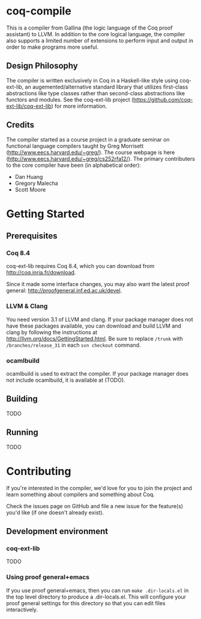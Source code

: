 # coq-compile ##########################################################

This is a compiler from Gallina (the logic language of the Coq proof
assistant) to LLVM. In addition to the core logical language, the
compiler also supports a limited number of extensions to perform input
and output in order to make programs more useful.

## Design Philosophy ###################################################

The compiler is written exclusively in Coq in a Haskell-like style
using coq-ext-lib, an augemented/alternative standard library that
utilizes first-class abstractions like type classes rather than
second-class abstractions like functors and modules.  See the
coq-ext-lib project (https://github.com/coq-ext-lib/coq-ext-lib) for
more information.

## Credits #############################################################

The compiler started as a course project in a graduate seminar on
functional language compilers taught by Greg Morrisett
(http://www.eecs.harvard.edu/~greg/). The course webpage is here
(http://www.eecs.harvard.edu/~greg/cs252rfa12/). The primary
contributers to the core compiler have been (in alphabetical order):

- Dan Huang
- Gregory Malecha
- Scott Moore

# Getting Started ######################################################

## Prerequisites #######################################################

### Coq 8.4 ############################################################

coq-ext-lib requires Coq 8.4, which you can download from
http://coq.inria.fr/download.

Since it made some interface changes, you may also want the latest proof 
general:
   http://proofgeneral.inf.ed.ac.uk/devel.

### LLVM & Clang #######################################################

You need version 3.1 of LLVM and clang. If your package manager does not
have these packages available, you can download and build LLVM and clang
by following the instructions at http://llvm.org/docs/GettingStarted.html.
Be sure to replace `/trunk` with `/branches/release_31` in each `svn checkout` 
command.

### ocamlbuild #########################################################

ocamlbuild is used to extract the compiler. If your package manager does
not include ocamlbuild, it is available at (TODO).

## Building ############################################################

TODO

## Running #############################################################

TODO

# Contributing #########################################################

If you're interested in the compiler, we'd love for you to join the
project and learn something about compilers and something about Coq.

Check the issues page on GitHub and file a new issue for the feature(s)
you'd like (if one doesn't already exist). 

## Development environment #############################################

### coq-ext-lib ########################################################

TODO

### Using proof general+emacs ##########################################

If you use proof general+emacs, then you can run `make .dir-locals.el`
in the top level directory to produce a .dir-locals.el. This will 
configure your proof general settings for this directory so that you can 
edit files interactively.